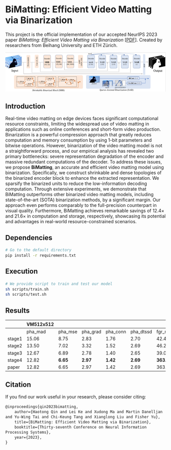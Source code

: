 # BiMatting: Efficient Video Matting via Binarization
This project is the official implementation of our accepted NeurIPS 2023 paper *BiMatting: Efficient Video Matting via Binarization* [[PDF](https://openreview.net/pdf?id=YbYQ0JEQ80)]. Created by researchers from Beihang University and ETH Zürich.

![loading-ag-172](./imgs/overview.png)

## Introduction

Real-time video matting on edge devices faces significant computational resource constraints, limiting the widespread use of video matting in applications such as online conferences and short-form video production. Binarization is a powerful compression approach that greatly reduces computation and memory consumption by using 1-bit parameters and bitwise operations. However, binarization of the video matting model is not a straightforward process, and our empirical analysis has revealed two primary bottlenecks: severe representation degradation of the encoder and massive redundant computations of the decoder. To address these issues, we propose **BiMatting**, an accurate and efficient video matting model using binarization. Specifically, we construct shrinkable and dense topologies of the binarized encoder block to enhance the extracted representation. We sparsify the binarized units to reduce the low-information decoding computation. Through extensive experiments, we demonstrate that BiMatting outperforms other binarized video matting models, including state-of-the-art (SOTA) binarization methods, by a significant margin. Our approach even performs comparably to the full-precision counterpart in visual quality. Furthermore, BiMatting achieves remarkable savings of 12.4$\times$ and 21.6$\times$ in computation and storage, respectively, showcasing its potential and advantages in real-world resource-constrained scenarios.

## Dependencies

```bash
# Go to the default directory
pip install -r requirements.txt
```

## Execution

```bash
# We provide script to train and test our model
sh scripts/train.sh
sh scripts/test.sh
```

## Results

|        | VM512x512 |         |          |          |           |         |         | VM1920x1080 |         |          |            |
|--------|-----------|---------|----------|----------|-----------|---------|---------|-------------|---------|----------|------------|
|        | pha_mad   | pha_mse | pha_grad | pha_conn | pha_dtssd | fgr_mad | fgr_mse | pha_mad     | pha_mse | pha_grad | pha_dtssd  |
| stage1 | 15.06     | 8.75    | 2.83     | 1.76     | 2.70      | 42.46   | 14.81   | 19.33       | 11.63   | 27.73    | 3.42       |
| stage2 | 13.50     | 7.02    | 3.32     | 1.52     | 2.69      | 46.28   | 15.39   | 19.68       | 11.80   | 29.64    | 3.39       |
| stage3 | 12.67     | 6.89    | 2.78     | 1.40     | 2.65      | 39.07   | 13.30   | 17.95       | 11.41   | 22.13    | 3.18       |
| stage4 | 12.82     | **6.65**    | **2.97**     | **1.42**     | **2.69**      | **363.69**  | **213.77**  | **17.71**       | **10.79**   | 22.10    | 3.24       |
| paper  | 12.82     | 6.65    | 2.97     | 1.42     | 2.69      | 363.69  | 213.77  | 18.16       | 11.15   | 21.90    | 2.25       |


## Citation

If you find our work useful in your research, please consider citing:

```shell
@inproceedings{qin2023bimatting,
    author={Haotong Qin and Lei Ke and Xudong Ma and Martin Danelljan and Yu-Wing Tai and Chi-Keung Tang and Xianglong Liu and Fisher Yu},
    title={BiMatting: Efficient Video Matting via Binarization},
    booktitle={Thirty-seventh Conference on Neural Information Processing Systems},
    year={2023},
}
```
